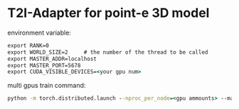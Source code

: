 # T2I-Adapter for point-e 3D model

environment variable:
```bat
export RANK=0
export WORLD_SIZE=2     # the number of the thread to be called
export MASTER_ADDR=localhost
export MASTER_PORT=5678
export CUDA_VISIBLE_DEVICES=<your gpu num>
```


multi gpus train command:
```bat
python -m torch.distributed.launch --nproc_per_node=<gpu ammounts> --master_port=5678 train_point.py --ckpt ~/autodl-tmp/models/v1-5-pruned.ckpt --data_path ~/autodl-tmp/COCO/
```